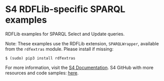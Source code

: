 S4 RDFLib-specific SPARQL examples
==========================================

RDFLib examples for SPARQL Select and Update queries.

Note: These examples use the RDFLib extension, `SPARQLWrapper`, available from the `rdfextras` module. Please install if missing:

`$ (sudo) pip3 install rdfextras`

For more information, visit the [S4 Documentation](http://docs.s4.ontotext.com/).
S4 GitHub with more resources and code samples: [here](https://github.com/Ontotext-AD/S4).
